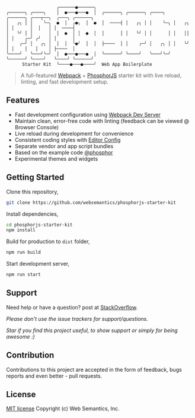 ```
                   ╭──────●──────╮                                                        
╭──────╮ ╭────╮    │  ●───●───●  │  ╭──────╮ ╭──────╮ ╭────╮   ╭──────╮ ╭───┬──╮  ╭───╮ ╭──────╮
│   ╭╮ │ │    ╰─╮  ●  │  ╭●╮  │  ●  │  ────┤ │   ╭╮ │ │    ╰─╮ │   ╭╮ │ │      │  │   │ │  ────┤
│   ╰╯ │ │      │  │  ●  │ │  ●  │  │      │ │   ╰╯ │ │      │ │   ││ │ │    ╭─╯ ╭╯   │ │      │
│    ╭─╯ │   ╭╮ │  │  │  ╰●╯  │  │  ├────  │ │    ╭─╯ │   ╭╮ │ │   ╰╯ │ │    │   │    │ ├────  │
╰────╯   ╰───╯╰─╯  │  ●───●───●  │  ╰──────╯ ╰────╯   ╰───╯╰─╯ ╰──────╯ ╰────╯   ╰────╯ ╰──────╯
      Starter Kit  ╰────●───●────╯  Web App Boilerplate                                                     
```
> A full-featured [Webpack](https://webpack.github.io/) + [PhosphorJS](http://phosphorjs.github.io/) starter kit with live reload, linting, and fast development setup.

## Features

- Fast development configuration using [Webpack Dev Server](https://github.com/webpack/webpack-dev-server)
- Maintain clean, error-free code with linting (feedback can be viewed @ Browser Console)
- Live reload during development for convenience 
- Consistent coding styles with [Editor Config](http://editorconfig.org)
- Separate vendor and app script bundles
- Based on the example code [@phosphor](https://github.com/phosphorjs/phosphor)
- Experimental themes and widgets

## Getting Started

Clone this repository,
``` bash
git clone https://github.com/websemantics/phosphorjs-starter-kit
```

Install dependencies,
``` bash
cd phosphorjs-starter-kit
npm install
```

Build for production to `dist` folder,
``` bash
npm run build 
```

Start development server,
``` bash
npm run start 
```

## Support

Need help or have a question? post at [StackOverflow](https://stackoverflow.com/questions/tagged/phosphorjs-starter-kit+websemantics).

*Please don't use the issue trackers for support/questions.*

*Star if you find this project useful, to show support or simply for being awesome :)*

## Contribution

Contributions to this project are accepted in the form of feedback, bugs reports and even better - pull requests.

## License

[MIT license](http://opensource.org/licenses/mit-license.php) Copyright (c) Web Semantics, Inc.